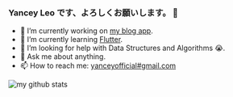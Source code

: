 ### Yancey Leo です、よろしくお願いします。 👋

- 🔭 I’m currently working on [my blog app](https://github.com/Yancey-Blog/blog-app).
- 🌱 I’m currently learning [Flutter](https://flutter.dev/).
- 🤔 I’m looking for help with Data Structures and Algorithms 😭.
- 💬 Ask me about anything.
- 📫 How to reach me: [yanceyofficial#gmail.com](mailto:yanceyofficial@gmail.com)

![my github stats](https://github-readme-stats.vercel.app/api?username=YanceyOfficial&show_icons=true&hide_border=true)
